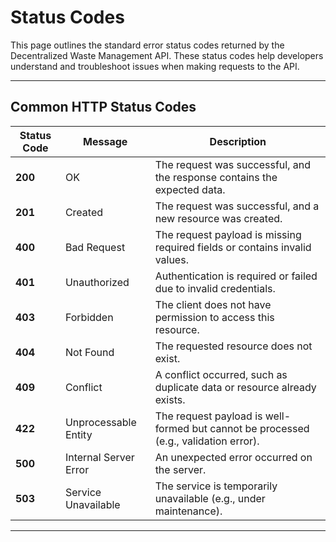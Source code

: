 # Status Codes

This page outlines the standard error status codes returned by the Decentralized Waste Management API. These status codes help developers understand and troubleshoot issues when making requests to the API.

---

## Common HTTP Status Codes

| Status Code | Message               | Description                                                                          |
| ----------- | --------------------- | ------------------------------------------------------------------------------------ |
| **200**     | OK                    | The request was successful, and the response contains the expected data.             |
| **201**     | Created               | The request was successful, and a new resource was created.                          |
| **400**     | Bad Request           | The request payload is missing required fields or contains invalid values.           |
| **401**     | Unauthorized          | Authentication is required or failed due to invalid credentials.                     |
| **403**     | Forbidden             | The client does not have permission to access this resource.                         |
| **404**     | Not Found             | The requested resource does not exist.                                               |
| **409**     | Conflict              | A conflict occurred, such as duplicate data or resource already exists.              |
| **422**     | Unprocessable Entity  | The request payload is well-formed but cannot be processed (e.g., validation error). |
| **500**     | Internal Server Error | An unexpected error occurred on the server.                                          |
| **503**     | Service Unavailable   | The service is temporarily unavailable (e.g., under maintenance).                    |

---
